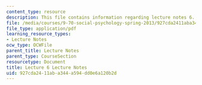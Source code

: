 ```yaml
---
content_type: resource
description: This file contains information regarding lecture notes 6.
file: /media/courses/9-70-social-psychology-spring-2013/927cda2411aba344a594dd0e6a120b2d_MIT9_70S13_Lect6.pdf
file_type: application/pdf
learning_resource_types:
- Lecture Notes
ocw_type: OCWFile
parent_title: Lecture Notes
parent_type: CourseSection
resourcetype: Document
title: Lecture 6 Lecture Notes
uid: 927cda24-11ab-a344-a594-dd0e6a120b2d
---
```

